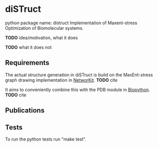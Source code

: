 diSTruct
========

python package name: distruct
Implementation of Maxent-stress Optimization of Biomolecular systems.

**TODO** idea/motivation, what it does

**TODO** what it does not

## Requirements
The actual structure generation in diSTruct is build on the MaxEnt-stress graph drawing implementation in [NetworKit](https://networkit.iti.kit.edu).
**TODO** cite

It aims to conveniently combine this with the PDB module in [Biopython](https://biopython.org).
**TODO** cite

## Publications

## Tests
To run the python tests run "make test".
